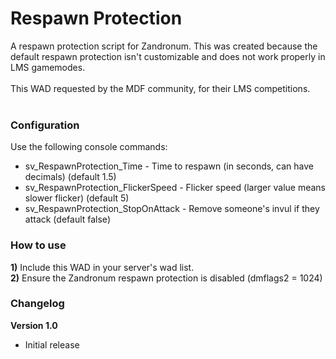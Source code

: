 # Respawn Protection
A respawn protection script for Zandronum. This was created because the default respawn protection isn't customizable and does not work properly in LMS gamemodes.<br/><br/>
This WAD requested by the MDF community, for their LMS competitions.<br/><br/>

### Configuration
Use the following console commands:
* sv_RespawnProtection_Time - Time to respawn (in seconds, can have decimals) (default 1.5)
* sv_RespawnProtection_FlickerSpeed - Flicker speed (larger value means slower flicker) (default 5)
* sv_RespawnProtection_StopOnAttack - Remove someone's invul if they attack (default false)

### How to use
  **1)** Include this WAD in your server's wad list.<br/>
  **2)** Ensure the Zandronum respawn protection is disabled (dmflags2 = 1024)

### Changelog
**Version 1.0**
* Initial release
